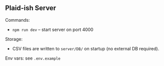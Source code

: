 ## Plaid-ish Server

Commands:

- `npm run dev` – start server on port 4000

Storage:
- CSV files are written to `server/DB/` on startup (no external DB required).

Env vars: see `.env.example`

